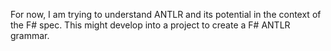 For now, I am trying to understand ANTLR and its potential in the context of the F# spec. This might develop into a project to create a F# ANTLR grammar. 